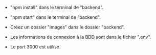 - "npm install" dans le terminal de "backend".

- "npm start" dans le terminal de "backend".

- Créez un dossier "images" dans le dossier "backend".

- Les informations de connexion à la BDD sont dans le fichier ".env".

- Le port 3000 est utilisé.
